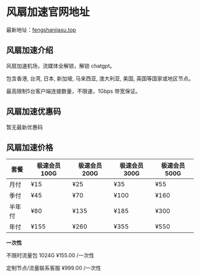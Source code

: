 # 风扇加速官网地址

最新地址：[fengshanjiasu.top](https://panel.fengshanjiasu.top/#/register?code=THDsJdQl)

## 风扇加速介绍

风扇加速机场，流媒体全解锁，解锁 chatgpt。

包含香港, 台湾, 日本, 新加坡, 马来西亚, 澳大利亚, 美国, 英国等国家或地区节点。

最高限制5台客户端连接数量，不限速，1Gbps 带宽保证。

## 风扇加速优惠码

暂无最新优惠码

## 风扇加速价格

|套餐|极速会员100G|极速会员200G|极速会员300G|极速会员500G|
|----|----|----|----|----|
|月付|¥15|¥25|¥35|¥55|
|季付|¥45|¥70|¥100|¥160|
|半年付|¥80|¥135|¥185|¥300|
|年付|¥155|¥260|¥355|¥550|

**一次性**

不限时流量包 1024G ¥155.00 /一次性

定制节点/流量联系客服 ¥999.00 /一次性
